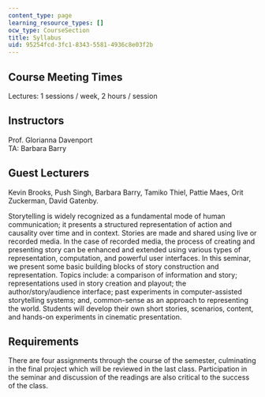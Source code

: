 ```yaml
---
content_type: page
learning_resource_types: []
ocw_type: CourseSection
title: Syllabus
uid: 95254fcd-3fc1-8343-5581-4936c8e03f2b
---
```


Course Meeting Times
--------------------

Lectures: 1 sessions / week, 2 hours / session

Instructors
-----------

Prof. Glorianna Davenport  
TA: Barbara Barry

Guest Lecturers
---------------

Kevin Brooks, Push Singh, Barbara Barry, Tamiko Thiel, Pattie Maes, Orit Zuckerman, David Gatenby.

Storytelling is widely recognized as a fundamental mode of human communication; it presents a structured representation of action and causality over time and in context. Stories are made and shared using live or recorded media. In the case of recorded media, the process of creating and presenting story can be enhanced and extended using various types of representation, computation, and powerful user interfaces. In this seminar, we present some basic building blocks of story construction and representation. Topics include: a comparison of information and story; representations used in story creation and playout; the author/story/audience interface; past experiments in computer-assisted storytelling systems; and, common-sense as an approach to representing the world. Students will develop their own short stories, scenarios, content, and hands-on experiments in cinematic presentation.

Requirements
------------

There are four assignments through the course of the semester, culminating in the final project which will be reviewed in the last class. Participation in the seminar and discussion of the readings are also critical to the success of the class.